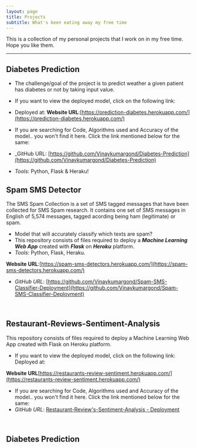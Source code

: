 ```yaml
---
layout: page
title: Projects
subtitle: What's been eating away my free time
---
```


This is a collection of my personal projects that I work on in my free time. Hope you like them.

---

## Diabetes Prediction

- The challenge/goal of the project is to predict weather a given patient has diabetes or not by taking input value.
- If you want to view the deployed model, click on the following link:
- Deployed at:
**Website URL**:[https://prediction-diabetes.herokuapp.com/](https://prediction-diabetes.herokuapp.com/)

- If you are searching for Code, Algorithms used and Accuracy of the model.. you won't find it here. Click the link mentioned below for     the same:
- _GitHub URL: [https://github.com/Vinaykumargond/Diabetes-Prediction](https://github.com/Vinaykumargond/Diabetes-Prediction)

- _Tools_: Python, Flask & Heraku!


## Spam SMS Detector

The SMS Spam Collection is a set of SMS tagged messages that have been collected for SMS Spam research. It contains one set of SMS messages in English of 5,574 messages, tagged acording being ham (legitimate) or spam.

- Model that will accurately classify which texts are spam?
- This repository consists of files required to deploy a ___Machine Learning Web App___ created with ___Flask___ on ___Heroku___ platform.
- _Tools_: Python, Flask, Heraku.

**Website URL**:[https://spam-sms-detectors.herokuapp.com/](https://spam-sms-detectors.herokuapp.com/)
- _GitHub URL_: [https://github.com/Vinaykumargond/Spam-SMS-Classifier-Deployment](https://github.com/Vinaykumargond/Spam-SMS-Classifier-Deployment)

<br/>

## Restaurant-Reviews-Sentiment-Analysis

This repository consists of files required to deploy a Machine Learning Web App created with Flask on Heroku platform.

- If you want to view the deployed model, click on the following link:
Deployed at:

**Website URL**[https://restaurants-review-sentiment.herokuapp.com/](https://restaurants-review-sentiment.herokuapp.com/)
- If you are searching for Code, Algorithms used and Accuracy of the model.. you won't find it here. Click the link mentioned below for the same:
- _GitHub URL_: [Restaurant-Review's-Sentiment-Analysis - Deployment](https://github.com/Vinaykumargond/Restaurant-Reviews-Sentiment-Analysis-Deployment)

<br/>

## Diabetes Prediction

